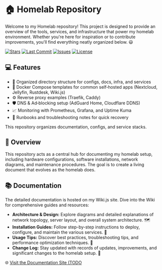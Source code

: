 # 🏠 Homelab Repository

Welcome to my Homelab repository! This project is designed to provide an overview of the tools, services, and infrastructure that power my homelab environment. Whether you're here for inspiration or to contribute improvements, you'll find everything neatly organized below. 😃

[![Stars](https://img.shields.io/github/stars/MrBunbao/homelab?style=for-the-badge)](https://github.com/MrBunbao/homelab/stargazers)
[![Last Commit](https://img.shields.io/github/last-commit/MrBunbao/homelab?style=for-the-badge)](https://github.com/MrBunbao/homelab/commits/main)
[![Issues](https://img.shields.io/github/issues/MrBunbao/homelab?style=for-the-badge)](https://github.com/MrBunbao/homelab/issues)
[![License](https://img.shields.io/github/license/MrBunbao/homelab?style=for-the-badge)](https://github.com/MrBunbao/homelab/blob/main/LICENSE)

## 💻 Features

- 📂 Organized directory structure for configs, docs, infra, and services  
- 🐳 Docker Compose templates for common self‑hosted apps (Nextcloud, Jellyfin, Rustdesk, Wiki.js)  
- ⚙️ Reverse proxy examples (Traefik, Caddy)  
- 🛡️ DNS & Ad‑blocking setup (AdGuard Home, Cloudflare DDNS)  
- 📈 Monitoring with Prometheus, Grafana, and Uptime Kuma  
- 📝 Runbooks and troubleshooting notes for quick recovery

This repository organizes documentation, configs, and service stacks.

## 🔭 Overview

This repository acts as a central hub for documenting my homelab setup, including hardware configurations, software installations, network diagrams, and maintenance procedures. The goal is to create a living document that evolves as the homelab does.

## 📚 Documentation

The detailed documentation is hosted on my Wiki.js site. Dive into the Wiki for comprehensive guides and resources:

- **Architecture & Design:** Explore diagrams and detailed explanations of network topology, server layout, and overall system architecture. 🗺️
- **Installation Guides:** Follow step-by-step instructions to deploy, configure, and maintain the various services. 🔧
- **Usage Tips:** Discover best practices, troubleshooting tips, and performance optimization techniques. 🚀
- **Change Log:** Stay updated with records of updates, improvements, and significant changes to the homelab setup. 📝

🌐 [Visit the Documentation Site (TODO](https://your-wiki-url.com)
